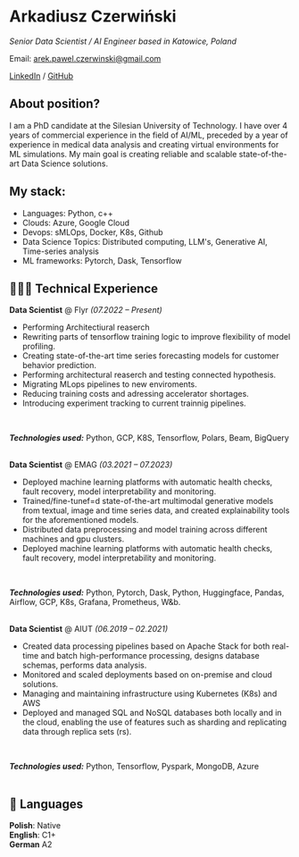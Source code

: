# Arkadiusz Czerwiński
_Senior Data Scientist / AI Engineer based in Katowice, Poland_ <br>

Email: arek.pawel.czerwinski@gmail.com  

[LinkedIn](https://www.linkedin.com/in/arkadiusz-czerwinski/) / 
[GitHub](https://github.com/arkadiusz-czerwinski) 

## About position?

I am a PhD candidate at the Silesian University of Technology. I have over 4 years of
commercial experience in the field of AI/ML, preceded by a year of experience in medical
data analysis and creating virtual environments for ML simulations. My main goal is
creating reliable and scalable state-of-the-art Data Science solutions.



## My stack:
 - Languages: Python, c++
 - Clouds: Azure, Google Cloud
 - Devops: sMLOps, Docker, K8s, Github
 - Data Science Topics: Distributed computing, LLM's, Generative AI, Time-series analysis
 - ML frameworks: Pytorch, Dask, Tensorflow

## 👩🏼‍💻 Technical Experience

**Data Scientist** @ Flyr _(07.2022 – Present)_ <br>

  - Performing Architectiural reaserch
  - Rewriting parts of tensorflow training logic to improve flexibility of model profiling.
  - Creating state-of-the-art time series forecasting models for customer behavior prediction.
  - Performing architectural reaserch and testing connected hypothesis. 
  - Migrating MLops pipelines to new enviroments.
  - Reducing training costs and adressing accelerator shortages. 
  - Introducing experiment tracking to current trainnig pipelines.
  <br>

**_Technologies used:_** Python, GCP, K8S, Tensorflow, Polars, Beam, BigQuery
<br><br>


**Data Scientist** @ EMAG _(03.2021 – 07.2023)_ <br>
- Deployed machine learning platforms with automatic health checks, fault recovery, model interpretability and monitoring.
- Trained/fine-tunef=d state-of-the-art multimodal generative models from textual, image and time
series data, and created explainability tools for the aforementioned models.
- Distributed data preprocessing and model training across different machines and gpu clusters.
- Deployed machine learning platforms with automatic health checks, fault recovery, model interpretability and monitoring.
<br>

**_Technologies used:_** Python, Pytorch, Dask, Python, Huggingface, Pandas, Airflow, GCP, K8s, Grafana, Prometheus, W&b.
<br><br>

**Data Scientist** @ AIUT _(06.2019 – 02.2021)_ <br>
  - Created data processing pipelines based on Apache Stack for both real-time and batch high-performance processing, designs database schemas, performs data analysis.
  - Monitored and scaled deployments based on on-premise and cloud solutions.
  - Managing and maintaining infrastructure using Kubernetes (K8s) and AWS
  - Deployed and managed SQL and NoSQL databases both locally and in the cloud, enabling the
use of features such as sharding and replicating data through replica sets (rs).
<br>

**_Technologies used:_** Python, Tensorflow, Pyspark, MongoDB, Azure
<br><br>
    
<!-- ## 🗞 Youtuber Experience

_This section only accounts for work done post-career change._
<br><br>

**Create technical channel** @ [Youtube](https://www.youtube.com/channel/UCVgwdFgvU97vHR0rXBLDVpg) _(2020 - Present)_ <br>
Online publications that provide insights into the architecture, programming, and ML topics.
<br><br>

<!-- ## 📌 On The Side

**Co-Organizer** @ [a](a) _(Jun 2019 - Present)_<br>
 A
  - a
  <br><br>
  <br><br> -->

<!-- ## 🎤 Public Speaking
    
### Recent Appearances

- **Creator and speaker in Data Science Summer Conference** @ [Conf](https://summer-data-society-conf.carrd.co/) _(2021)_ <br>
Topic: From Event Storming to working application with ML model
<br><br>
- **Creator and speaker in Data Science Charity Conference** @ [Conf Pres](https://docs.google.com/presentation/d/1oEnKbRzcUZ5aByz0JFOkhE7gQkUsX9FuQorr8tPDf18/edit?usp=sharing) _(2020)_ <br>
Topic: Distributed
<br><br>
  
## 🏆 Accomplishments

**The National Collegiate Programming Contest** @ [AMPPZZ](http://amppz.mimuw.edu.pl/) _(2014, 2015, 2016)_
<br><br> -->

## 💬 Languages

**Polish**: Native <br>
**English**: C1+ <br>
**German** A2
<br><br>

<!-- ## 👩🏼‍🎓 Education

**Master of Engineering** in Technical University in Opole<br>
Thesis: Comparative analysis of the implementation of selected Data Science algorithms in Rust and Python<br>
Opole, Poland _(2017 - 2019)_

**Bachelor of Engineering** in University in Opole<br>
Thesis: Distributed system in blockchain<br>
Opole, Poland _(2013 - 2017)_ -->

